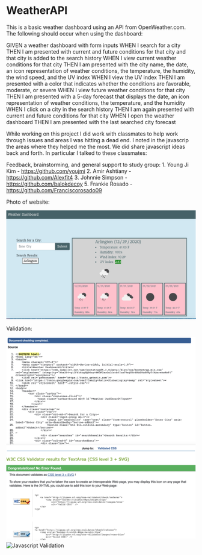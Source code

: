 # WeatherAPI

This is a basic weather dashboard using an API from OpenWeather.com. The following should occur when using the dashboard:

GIVEN a weather dashboard with form inputs
WHEN I search for a city
THEN I am presented with current and future conditions for that city and that city is added to the search history
WHEN I view current weather conditions for that city
THEN I am presented with the city name, the date, an icon representation of weather conditions, the temperature, the humidity, the wind speed, and the UV index
WHEN I view the UV index
THEN I am presented with a color that indicates whether the conditions are favorable, moderate, or severe
WHEN I view future weather conditions for that city
THEN I am presented with a 5-day forecast that displays the date, an icon representation of weather conditions, the temperature, and the humidity
WHEN I click on a city in the search history
THEN I am again presented with current and future conditions for that city
WHEN I open the weather dashboard
THEN I am presented with the last searched city forecast

While working on this project I did work with classmates to help work through issues and areas I was hitting a dead end. I noted in the javascrip the areas where they helped me the most. We did share javascript ideas back and forth. In particular I talked to these classmates:

Feedback, brainstorming, and general support to study group:
        1. Young Ji Kim - https://github.com/youjmi
        2. Amir Ashtiany - https://github.com/Alexfit4
        3. Johnnie Simpson - https://github.com/balokdecoy
        5. Frankie Rosado - https://github.com/Franciscorosado09


Photo of website:

![Weather Dashboard](./assets/images/weatherdashboard.png)

Validation:

![HTML Validation](./assets/images/HTMLvalidation.png)
![CSS Validation](./assets/images/CSSvalidation.png)
![Javascript Validation](./assets/photos/Javascriptvalidation.png)